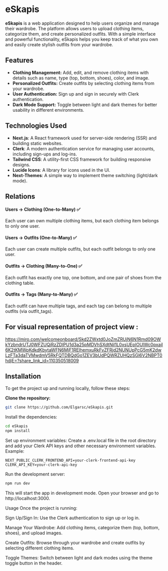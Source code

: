
# eSkapis

**eSkapis** is a web application designed to help users organize and manage their wardrobe. The platform allows users to upload clothing items, categorize them, and create personalized outfits. With a simple interface and powerful functionality, eSkapis helps you keep track of what you own and easily create stylish outfits from your wardrobe.

## Features

- **Clothing Management:** Add, edit, and remove clothing items with details such as name, type (top, bottom, shoes), color, and image.
- **Personalized Outfits:** Create outfits by selecting clothing items from your wardrobe.
- **User Authentication:** Sign up and sign in securely with Clerk authentication.
- **Dark Mode Support:** Toggle between light and dark themes for better usability in different environments.

## Technologies Used

- **Next.js**: A React framework used for server-side rendering (SSR) and building static websites.
- **Clerk**: A modern authentication service for managing user accounts, including sign-ups and log-ins.
- **Tailwind CSS**: A utility-first CSS framework for building responsive designs.
- **Lucide Icons**: A library for icons used in the UI.
- **Next-Themes**: A simple way to implement theme switching (light/dark mode).

## Relations 

   #### Users → Clothing (One-to-Many) ✅
   Each user can own multiple clothing items, but each clothing item belongs to only one user.
   #### Users → Outfits (One-to-Many) ✅
   Each user can create multiple outfits, but each outfit belongs to only one user.
   #### Outfits → Clothing (Many-to-One) ✅
   Each outfit has exactly one top, one bottom, and one pair of shoes from the clothing table.
   #### Outfits → Tags (Many-to-Many) ✅
   Each outfit can have multiple tags, and each tag can belong to multiple outfits (via outfit_tags).

## For visual representation of project view :
https://miro.com/welcomeonboard/Skd2ZWxtd0JoZmZRUjN6N1Rmd09OWkYzbndrUTJ0WFZUQjRzZDlPU1d3a25pMDVhSXdtNjl1L0xsUEplOUlWc0pxajl6K2tKMWpKdkdKbytaWFN6MjF1RElhemxuRkFvZFRjd2NUNUpPcG5mK2dwLzFTa3daTVMwdmV5RkFQTDBQdGo1ZEV3bUdPQWRZUHQzSGl6V2NBPT0hdjE=?share_link_id=110350518009

## Installation

To get the project up and running locally, follow these steps:

**Clone the repository:**
   ```bash
   git clone https://github.com/Elgarsc/eSkapis.git
   ```

Install the dependencies:

```bash
cd eSkapis
npm install
```
Set up environment variables:
Create a .env.local file in the root directory and add your Clerk API keys and other necessary environment variables. Example:

```env
NEXT_PUBLIC_CLERK_FRONTEND_API=your-clerk-frontend-api-key
CLERK_API_KEY=your-clerk-api-key
```
Run the development server:

```bash
npm run dev
```
This will start the app in development mode. Open your browser and go to http://localhost:3000.

Usage
Once the project is running:

Sign Up/Sign In:
Use the Clerk authentication to sign up or log in.

Manage Your Wardrobe:
Add clothing items, categorize them (top, bottom, shoes), and upload images.

Create Outfits:
Browse through your wardrobe and create outfits by selecting different clothing items.

Toggle Themes:
Switch between light and dark modes using the theme toggle button in the header.
